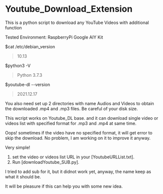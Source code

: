 # Youtube_Download_Extension
This is a python script to download any YouTube Videos with additional function

Tested Environment:
RaspberryPi Google AIY Kit

$cat /etc/debian_version
>10.13

$python3 -V
>Python 3.7.3

$youtube-dl --version
>2021.12.17

You also need set up 2 directories with name Audios and Videos to obtain the downloaded .mp4 and .mp3 files.
Be careful of your disk size.

This wcript works on Youtube_DL base.
and it can download single video or videos list with specified format for .mp3 and .mp4 at same time.

Oops! sometimes if the video have no specified format, it will get error to skip the download.
No problem, I am working on it to improve it anyway.

Very simple!
1. set the video or videos list URL in your [YoutubeURLList.txt].
2. Run [downloadYoutube_SUB.py].

I tried to add sub for it, but it didnot work yet, anyway, the name keep as what it should be.

It will be pleasure if this can help you with some new idea.
